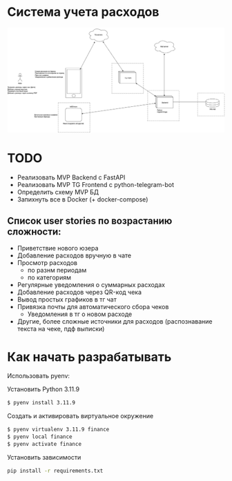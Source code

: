 # Система учета расходов

![](./img/finance.drawio.png)


# TODO
 - Реализовать MVP Backend с FastAPI
 - Реализовать MVP TG Frontend с python-telegram-bot
 - Определить схему MVP БД
 - Запихнуть все в Docker (+ docker-compose)


 ## Список user stories по возрастанию сложности:
 - Приветствие нового юзера
 - Добавление расходов вручную в чате
 - Просмотр расходов
    - по разнм периодам
    - по категориям
 - Регулярные уведомления о суммарных расходах
 - Добавление расходов через QR-код чека
 - Вывод простых графиков в тг чат
 - Привязка почты для автоматического сбора чеков
    - Уведомления в тг о новом расходе
 - Другие, более сложные источники для расходов (распознавание текста на чеке, пдф выписки)



# Как начать разрабатывать

Использовать pyenv:

Установить Python 3.11.9
```bash
$ pyenv install 3.11.9
```

Создать и активировать виртуальное окружение
```bash
$ pyenv virtualenv 3.11.9 finance
$ pyenv local finance
$ pyenv activate finance
```

Установить зависимости
```bash
pip install -r requirements.txt
```
